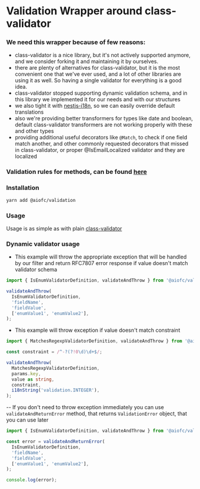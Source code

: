 
# Validation Wrapper around class-validator

### We need this wrapper because of few reasons:

- class-validator is a nice library, but it's not actively supported anymore, and we consider forking it and maintaining it by ourselves.
- there are plenty of alternatives for class-validator, but it is the most convenient one that we've ever used, and a lot of other libraries are using it as well. So having a single validator for everything is a good idea.
- class-validator stopped supporting dynamic validation schema, and in this library we implemented it for our needs and with our structures
- we also tight it with [nestjs-i18n](https://www.npmjs.com/package/@aiofc/i18n), so we can easily override default translations
- also we're providing better transformers for types like date and boolean, default class-validator transformers are not working properly with these and other types
- providing additional useful decorators like `@Match`, to check if one field match another, and other commonly requested decorators that missed in class-validator, or proper @IsEmailLocalized validator and they are localized


### Validation rules for methods, can be found [here](https://github.com/mikeerickson/validatorjs/blob/master/src/rules.js)

### Installation

```bash
yarn add @aiofc/validation
```

### Usage

Usage is as simple as with plain [class-validator](https://github.com/typestack/class-validator)

### Dynamic validator usage

- This example will throw the appropriate exception that will be handled by our filter and return RFC7807 error response if value doesn't match validator schema

```typescript
import { IsEnumValidatorDefinition, validateAndThrow } from '@aiofc/validators';

validateAndThrow(
  IsEnumValidatorDefinition,
  'fieldName',
  'fieldValue',
  ['enumValue1', 'enumValue2'],
);
```

- This example will throw exception if value doesn't match constraint

```typescript
import { MatchesRegexpValidatorDefinition, validateAndThrow } from '@aiofc/validators';

const constraint = /^-?(?!0\d)\d+$/;

validateAndThrow(
  MatchesRegexpValidatorDefinition,
  params.key,
  value as string,
  constraint,
  i18nString('validation.INTEGER'),
);

```

-- If you don't need to throw exception immediately you can use `validateAndReturnError` method, that returns `ValidationError` object, that you can use later

```typescript
import { IsEnumValidatorDefinition, validateAndThrow } from '@aiofc/validators';

const error = validateAndReturnError(
  IsEnumValidatorDefinition,
  'fieldName',
  'fieldValue',
  ['enumValue1', 'enumValue2'],
);

console.log(error);

```


